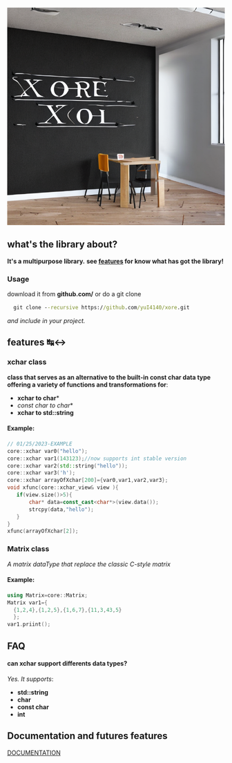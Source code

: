 ![Xore](xore.png)
## what's the library about?
**It's a multipurpose library.**
**see [features](#features) for know what has got the library!**
### Usage
download it from **github.com/** or do a git clone 

```bat
  git clone --recursive https://github.com/yuI4140/xore.git 
```
*and include in your project.*
## features ↹↔
### xchar class
**class that serves as an alternative to the built-in const char data type offering a variety of functions and transformations for**:
- **xchar to char***
- **const char* to char**
- **xchar to std::string**
#### Example:
```cpp
// 01/25/2023-EXAMPLE
core::xchar var0("hello");
core::xchar var1(143123);//now supports int stable version
core::xchar var2(std::string("hello"));
core::xchar var3('h');
core::xchar arrayOfXchar[200]={var0,var1,var2,var3};
void xfunc(core::xchar_view& view ){
   if(view.size()>5){
       char* data=const_cast<char*>(view.data());
       strcpy(data,"hello");
   }
}
xfunc(arrayOfXchar[2]);
```
### Matrix class
*A matrix dataType that replace the classic C-style matrix*
#### Example:
```cpp
using Matrix=core::Matrix;
Matrix var1={
  {1,2,4},{1,2,5},{1,6,7},{11,3,43,5}
  };
var1.priint();
```
## FAQ
#### can xchar support differents data types?
*Yes. It supports*:
- **std::string**
- **char**
- **const char**
- **int**
## Documentation and futures features
[DOCUMENTATION](doc.md)